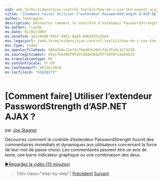 ```yaml
---
uid: web-forms/videos/ajax-control-toolkit/how-do-i-use-the-aspnet-ajax-passwordstrength-extender
title: '[Comment faire] Utiliser l’extendeur PasswordStrength d’ASP.NET AJAX ? | Microsoft Docs'
author: JoeStagner
description: Découvrez comment le contrôle d’extendeur PasswordStrength fournit des commentaires immédiats et dynamiques aux utilisateurs concernant la force de leur mot de passe choisi. Le commentaires c...
ms.author: riande
ms.date: 02/01/2007
ms.assetid: 4acc8d48-845f-4451-8a83-0d6d935c4564
msc.legacyurl: /web-forms/videos/ajax-control-toolkit/how-do-i-use-the-aspnet-ajax-passwordstrength-extender
msc.type: video
ms.openlocfilehash: 588a7b4c11e74c794d81e203cf4c252dc11f3370
ms.sourcegitcommit: 45ac74e400f9f2b7dbded66297730f6f14a4eb25
ms.translationtype: MT
ms.contentlocale: fr-FR
ms.lasthandoff: 08/16/2018
ms.locfileid: "41828273"
---
```

<a name="how-do-i-use-the-aspnet-ajax-passwordstrength-extender"></a>[Comment faire] Utiliser l’extendeur PasswordStrength d’ASP.NET AJAX ?
====================
par [Joe Stagner](https://github.com/JoeStagner)

Découvrez comment le contrôle d’extendeur PasswordStrength fournit des commentaires immédiats et dynamiques aux utilisateurs concernant la force de leur mot de passe choisi. Les commentaires peuvent être un avis de texte, une barre indicateur graphique ou une combinaison des deux.

[&#9654;Regardez la vidéo (15 minutes)](https://channel9.msdn.com/Blogs/ASP-NET-Site-Videos/how-do-i-use-the-aspnet-ajax-passwordstrength-extender)

> [!div class="step-by-step"]
> [Précédent](how-do-i-use-the-aspnet-ajax-dropshadow-extender.md)
> [Suivant](how-do-i-get-started-with-the-aspnet-ajax-animation-extender-control.md)
